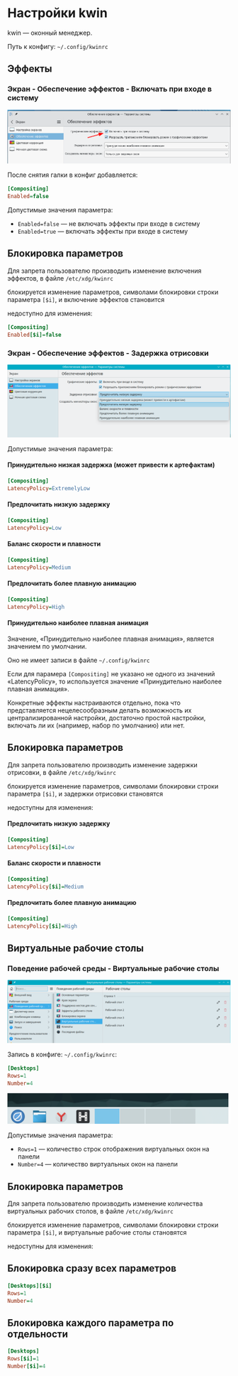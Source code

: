 # Настройки kwin

kwin — оконный менеджер.

Путь к конфигу: `~/.config/kwinrc`

## Эффекты

### Экран - Обеспечение эффектов - Включать при входе в систему

![""](../img/2023-06-26_16-13.png "")

После снятия галки в конфиг добавляется:

```ini
[Compositing]
Enabled=false
```

Допустимые значения параметра:

* `Enabled=false` — не включать эффекты при входе в систему
* `Enabled=true` — включать эффекты при входе в систему

## Блокировка параметров

Для запрета пользователю производить изменение включения эффектов, в файле `/etc/xdg/kwinrc`

блокируется изменение параметров, символами блокировки строки параметра `[$i]`, и включение эффектов становится

недоступно для изменения:


```ini
[Compositing]
Enabled[$i]=false
```

### Экран - Обеспечение эффектов - Задержка отрисовки

![""](../img/20230627_134516.png "")

Допустимые значения параметра:

#### Принудительно низкая задержка (может привести к артефактам)

```ini
[Compositing]
LatencyPolicy=ExtremelyLow
```

#### Предпочитать низкую задержку

```ini
[Compositing]
LatencyPolicy=Low
```

#### Баланс скорости и плавности

```ini
[Compositing]
LatencyPolicy=Medium
```

#### Предпочитать более плавную анимацию

```ini
[Compositing]
LatencyPolicy=High
```
#### Принудительно наиболее плавная анимация

Значение, «Принудительно наиболее плавная анимация», является значением по умолчании.

Оно не имеет записи в файле `~/.config/kwinrc`

Если для парамера `[Compositing]` не указано не одного из значений «LatencyPolicy», то используется значение «Принудительно наиболее плавная анимация».


Конкретные эффекты настраиваются отдельно, пока что представляется нецелесообразным делать возможность их централизированной настройки, достаточно простой настройки, включать ли их (например, набор по умолчанию) или нет.

## Блокировка параметров

Для запрета пользователю производить изменение задержки отрисовки, в файле `/etc/xdg/kwinrc`

блокируется изменение параметров, символами блокировки строки параметра `[$i]`, и задержки отрисовки становятся

недоступны для изменения:

#### Предпочитать низкую задержку

```ini
[Compositing]
LatencyPolicy[$i]=Low
```

#### Баланс скорости и плавности

```ini
[Compositing]
LatencyPolicy[$i]=Medium
```

#### Предпочитать более плавную анимацию

```ini
[Compositing]
LatencyPolicy[$i]=High
```

## Виртуальные рабочие столы

### Поведение рабочей среды - Виртуальные рабочие столы


![""](../img/20230628_103954.png "")



Запись в конфиге: `~/.config/kwinrc`:

```ini
[Desktops]
Rows=1
Number=4
```

![""](../img/20230628_110810.png "")

Допустимые значения параметра:

* `Rows=1` — количество строк отображения виртуальных окон на панели
* `Number=4` — количество виртуальных окон на панели

## Блокировка параметров

Для запрета пользователю производить изменение количества виртуальных рабочих столов, в файле `/etc/xdg/kwinrc`

блокируется изменение параметров, символами блокировки строки параметра `[$i]`, и виртуальные рабочие столы становятся

недоступны для изменения:

## Блокировка сразу всех параметров

```ini
[Desktops][$i]
Rows=1
Number=4
```


## Блокировка каждого параметра по отдельности

```ini
[Desktops]
Rows[$i]=1
Number[$i]=4
```
